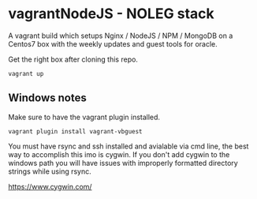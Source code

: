# vagrantNodeJS - NOLEG stack
A vagrant build which setups Nginx / NodeJS / NPM / MongoDB on a Centos7 box with the weekly updates and guest tools for oracle. 

Get the right box after cloning this repo. 
``````shell
vagrant up
``````
## Windows notes

Make sure to have the vagrant plugin installed. 
``````shell
vagrant plugin install vagrant-vbguest
``````
You must have rsync and ssh installed and avialable via cmd line, the best way to accomplish this imo is cygwin. If you don't add cygwin to the windows path you will have issues with improperly formatted directory strings while using rsync. 

https://www.cygwin.com/
